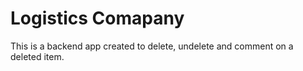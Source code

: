 # Logistics Comapany

This is a backend app created to delete, undelete and comment on a deleted item.